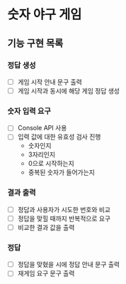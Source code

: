 # 숫자 야구 게임

## 기능 구현 목록

### 정답 생성

- [ ] 게임 시작 안내 문구 출력
- [ ] 게임 시작과 동시에 해당 게임 정답 생성

### 숫자 입력 요구

- [ ] Console API 사용
- [ ] 입력 값에 대한 유효성 검사 진행
  - 숫자인지
  - 3자리인지
  - 0으로 시작하는지
  - 중복된 숫자가 들어가는지

### 결과 출력

- [ ] 정답과 사용자가 시도한 번호와 비교
- [ ] 정답을 맞힐 때까지 반복적으로 요구
- [ ] 비교한 결과 값을 출력

### 정답

- [ ] 정답을 맞혔을 시에 정답 안내 문구 출력
- [ ] 재게임 요구 문구 출력

